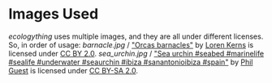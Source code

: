 # Images Used
*ecologything* uses multiple images, and they are all under different licenses.
So, in order of usage:
*barnacle.jpg* / ["Orcas barnacles"](https://www.flickr.com/photos/lorenkerns/8595418880) by [Loren Kerns](https://www.flickr.com/people/lorenkerns/) is licensed under [CC BY 2.0](https://creativecommons.org/licenses/by/2.0").
*sea_urchin.jpg* / ["Sea urchin #seabed #marinelife #sealife #underwater #seaurchin #ibiza #sanantonioibiza #spain"](https://www.flickr.com/photos/83232559@N00/21414360776) by [Phil Guest](https://www.flickr.com/photos/83232559@N00) is licensed under [CC BY-SA 2.0](https://creativecommons.org/licenses/by-sa/2.0).
